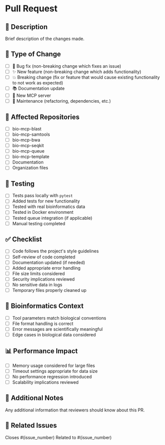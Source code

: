 # Pull Request

## 📝 Description
Brief description of the changes made.

## 🔧 Type of Change
- [ ] 🐛 Bug fix (non-breaking change which fixes an issue)
- [ ] ✨ New feature (non-breaking change which adds functionality)
- [ ] 💥 Breaking change (fix or feature that would cause existing functionality to not work as expected)
- [ ] 📚 Documentation update
- [ ] 🧬 New MCP server
- [ ] 🔧 Maintenance (refactoring, dependencies, etc.)

## 🧪 Affected Repositories
- [ ] bio-mcp-blast
- [ ] bio-mcp-samtools
- [ ] bio-mcp-bwa
- [ ] bio-mcp-seqkit
- [ ] bio-mcp-queue
- [ ] bio-mcp-template
- [ ] Documentation
- [ ] Organization files

## 🧬 Testing
- [ ] Tests pass locally with `pytest`
- [ ] Added tests for new functionality
- [ ] Tested with real bioinformatics data
- [ ] Tested in Docker environment
- [ ] Tested queue integration (if applicable)
- [ ] Manual testing completed

## ✅ Checklist
- [ ] Code follows the project's style guidelines
- [ ] Self-review of code completed
- [ ] Documentation updated (if needed)
- [ ] Added appropriate error handling
- [ ] File size limits considered
- [ ] Security implications reviewed
- [ ] No sensitive data in logs
- [ ] Temporary files properly cleaned up

## 🔬 Bioinformatics Context
- [ ] Tool parameters match biological conventions
- [ ] File format handling is correct
- [ ] Error messages are scientifically meaningful
- [ ] Edge cases in biological data considered

## 📊 Performance Impact
- [ ] Memory usage considered for large files
- [ ] Timeout settings appropriate for data size
- [ ] No performance regression introduced
- [ ] Scalability implications reviewed

## 📝 Additional Notes
Any additional information that reviewers should know about this PR.

## 🔗 Related Issues
Closes #(issue_number)
Related to #(issue_number)